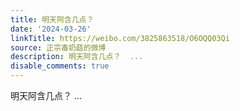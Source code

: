 ```yaml
---
title: 明天阿含几点？
date: '2024-03-26'
linkTitle: https://weibo.com/3825863518/O6OQQ03Qi
source: 正宗毒奶菇的微博
description: 明天阿含几点？  ...
disable_comments: true
---
```

明天阿含几点？  ...